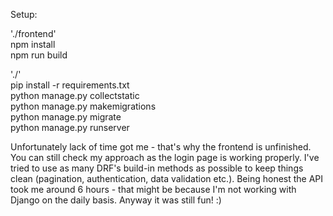 Setup:

'./frontend'  
npm install  
npm run build  

'./'  
pip install -r requirements.txt  
python manage.py collectstatic  
python manage.py makemigrations  
python manage.py migrate  
python manage.py runserver  

Unfortunately lack of time got me - that's why the frontend is unfinished. You can still check my approach as the login page is working properly.
I've tried to use as many DRF's build-in methods as possible to keep things clean (pagination, authentication, data validation etc.).
Being honest the API took me around 6 hours - that might be because I'm not working with Django on the daily basis. Anyway it was still fun! :)